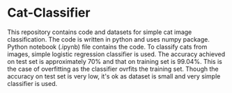# Cat-Classifier
This repository contains code and datasets for simple cat image classification.
The code is written in python and uses numpy package. Python notebook (.ipynb) file contains the code.
To classify cats from images, simple logistic regression classifier is used. The accuracy achieved on test set is approximately  70% and that on training set is 99.04%. This is the case of overfitting as the classifier ovrfits the training set.
Though the accuracy on test set is very low, it's ok as dataset is small and very simple classifier is used.

